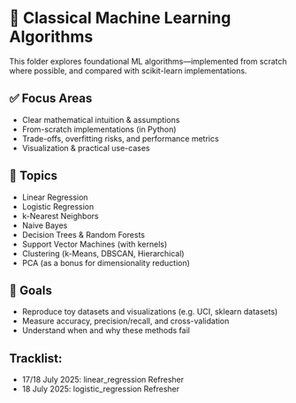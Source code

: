 # 🧠 Classical Machine Learning Algorithms

This folder explores foundational ML algorithms—implemented from scratch where possible, and compared with scikit-learn implementations.

## ✅ Focus Areas

- Clear mathematical intuition & assumptions
- From-scratch implementations (in Python)
- Trade-offs, overfitting risks, and performance metrics
- Visualization & practical use-cases

## 📌 Topics

- Linear Regression
- Logistic Regression
- k-Nearest Neighbors
- Naive Bayes
- Decision Trees & Random Forests
- Support Vector Machines (with kernels)
- Clustering (k-Means, DBSCAN, Hierarchical)
- PCA (as a bonus for dimensionality reduction)

## 🧪 Goals

- Reproduce toy datasets and visualizations (e.g. UCI, sklearn datasets)
- Measure accuracy, precision/recall, and cross-validation
- Understand when and why these methods fail

## Tracklist:
- 17/18 July 2025: linear_regression Refresher
- 18 July 2025: logistic_regression Refresher